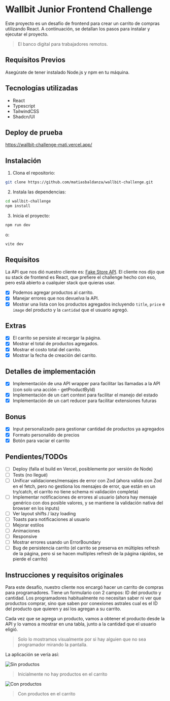 # Wallbit Junior Frontend Challenge

Este proyecto es un desafío de frontend para crear un carrito de compras utilizando React. A continuación, se detallan los pasos para instalar y ejecutar el proyecto.

> El banco digital para trabajadores remotos.

## Requisitos Previos

Asegúrate de tener instalado Node.js y npm en tu máquina. 

## Tecnologías utilizadas

- React
- Typescript
- TailwindCSS
- Shadcn/UI

## Deploy de prueba

https://wallbit-challenge-mati.vercel.app/

## Instalación

1. Clona el repositorio:

```bash
git clone https://github.com/matiasbaldanza/wallbit-challenge.git
```

2. Instala las dependencias:

```bash
cd wallbit-challenge
npm install
```

3. Inicia el proyecto:

```bash
npm run dev
```

o:

```bash
vite dev
```

## Requisitos

La API que nos dió nuestro cliente es: [Fake Store API](https://fakestoreapi.com/). El cliente nos dijo que su stack de frontend es React, que prefiere el challenge hecho con eso, pero está abierto a cualquier stack que quieras usar.

- [X] Podemos agregar productos al carrito.
- [X] Manejar errores que nos devuelva la API.
- [X] Mostrar una lista con los productos agregados incluyendo `title`, `price` e `image` del producto y la `cantidad` que el usuario agregó.

## Extras

- [X] El carrito se persiste al recargar la página.
- [X] Mostrar el total de productos agregados.
- [X] Mostrar el costo total del carrito.
- [X] Mostrar la fecha de creación del carrito.

## Detalles de implementación

- [X] Implementación de una API wrapper para facilitar las llamadas a la API (con solo una acción - getProductById)
- [X] Implementación de un cart context para facilitar el manejo del estado
- [X] Implementación de un cart reducer para facilitar extensiones futuras

## Bonus

- [X] Input personalizado para gestionar cantidad de productos ya agregados
- [X] Formato personalido de precios
- [X] Botón para vaciar el carrito

## Pendientes/TODOs

- [ ] Deploy (falla el build en Vercel, posiblemente por versión de Node)
- [ ] Tests (no llegué)
- [ ] Unificar validaciones/mensajes de error con Zod (ahora valida con Zod en el fetch, pero no gestiona los mensajes de error, que están en un try/catch, el carrito no tiene schema ni validación completa)
- [ ] Implementar notificaciones de errores al usuario (ahora hay mensaje genérico con dos posible valores, y se mantiene la validación nativa del browser en los inputs)
- [ ] Ver layout shifts / lazy loading
- [ ] Toasts para notificaciones al usuario
- [ ] Mejorar estilos
- [ ] Animaciones
- [ ] Responsive
- [ ] Mostrar errores usando un ErrorBoundary
- [ ] Bug de persistencia carrito (el carrito se preserva en múltiples refresh de la página, pero si se hacen multiples refresh de la página rápidos, se pierde el carrito)

## Instrucciones y requisitos originales

Para este desafío, nuestro cliente nos encargó hacer un carrito de compras para programadores. Tiene un formulario con 2 campos: ID del producto y cantidad. Los programadores habitualmente no necesitan saber ni ver que productos comprar, sino que saben por conexiones astrales cual es el ID del producto que quieren y así los agregan a su carrito.

Cada vez que se agrega un producto, vamos a obtener el producto desde la API y lo vamos a mostrar en una tabla, junto a la cantidad que el usuario eligió.

> Solo lo mostramos visualmente por si hay alguien que no sea programador mirando la pantalla.

La aplicación se vería así:

![Sin productos](./assets/app-0.jpg)
> Inicialmente no hay productos en el carrito

![Con productos](./assets/app-1.jpg)
> Con productos en el carrito